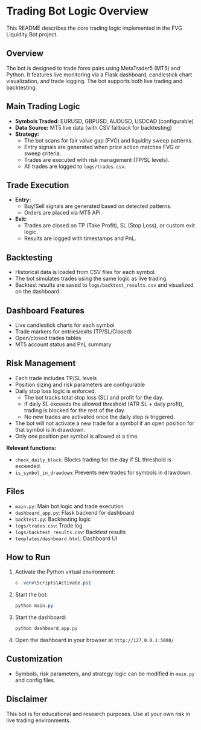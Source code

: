 # Trading Bot Logic Overview

This README describes the core trading logic implemented in the FVG Liquidity Bot project.

## Overview
The bot is designed to trade forex pairs using MetaTrader5 (MT5) and Python. It features live monitoring via a Flask dashboard, candlestick chart visualization, and trade logging. The bot supports both live trading and backtesting.

## Main Trading Logic
- **Symbols Traded:** EURUSD, GBPUSD, AUDUSD, USDCAD (configurable)
- **Data Source:** MT5 live data (with CSV fallback for backtesting)
- **Strategy:**
  - The bot scans for fair value gap (FVG) and liquidity sweep patterns.
  - Entry signals are generated when price action matches FVG or sweep criteria.
  - Trades are executed with risk management (TP/SL levels).
  - All trades are logged to `logs/trades.csv`.

## Trade Execution
- **Entry:**
  - Buy/Sell signals are generated based on detected patterns.
  - Orders are placed via MT5 API.
- **Exit:**
  - Trades are closed on TP (Take Profit), SL (Stop Loss), or custom exit logic.
  - Results are logged with timestamps and PnL.

## Backtesting
- Historical data is loaded from CSV files for each symbol.
- The bot simulates trades using the same logic as live trading.
- Backtest results are saved to `logs/backtest_results.csv` and visualized on the dashboard.

## Dashboard Features
- Live candlestick charts for each symbol
- Trade markers for entries/exits (TP/SL/Closed)
- Open/closed trades tables
- MT5 account status and PnL summary

## Risk Management
- Each trade includes TP/SL levels
- Position sizing and risk parameters are configurable
- Daily stop loss logic is enforced:
  - The bot tracks total stop loss (SL) and profit for the day.
  - If daily SL exceeds the allowed threshold (ATR SL + daily profit), trading is blocked for the rest of the day.
  - No new trades are activated once the daily stop is triggered.
- The bot will not activate a new trade for a symbol if an open position for that symbol is in drawdown.
- Only one position per symbol is allowed at a time.

**Relevant functions:**
- `check_daily_block`: Blocks trading for the day if SL threshold is exceeded.
- `is_symbol_in_drawdown`: Prevents new trades for symbols in drawdown.

## Files
- `main.py`: Main bot logic and trade execution
- `dashboard_app.py`: Flask backend for dashboard
- `backtest.py`: Backtesting logic
- `logs/trades.csv`: Trade log
- `logs/backtest_results.csv`: Backtest results
- `templates/dashboard.html`: Dashboard UI

## How to Run
1. Activate the Python virtual environment:
   ```powershell
   & .venv\Scripts\Activate.ps1
   ```
2. Start the bot:
   ```powershell
   python main.py
   ```
3. Start the dashboard:
   ```powershell
   python dashboard_app.py
   ```
4. Open the dashboard in your browser at `http://127.0.0.1:5000/`

## Customization
- Symbols, risk parameters, and strategy logic can be modified in `main.py` and config files.

## Disclaimer
This bot is for educational and research purposes. Use at your own risk in live trading environments.
